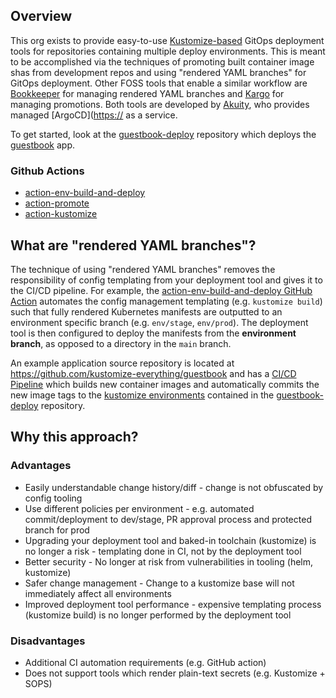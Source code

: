 ## Overview

This org exists to provide easy-to-use [Kustomize-based](https://kustomize.io/) GitOps deployment tools for repositories containing multiple deploy environments. This is meant to be accomplished via the techniques of promoting built container image shas from development repos and using "rendered YAML branches" for GitOps deployment. Other FOSS tools that enable a similar workflow are [Bookkeeper](https://bookkeeper.akuity.io/) for managing rendered YAML branches and [Kargo](https://kargo.akuity.io/) for managing promotions. Both tools are developed by [Akuity](https://akuity.io/), who provides managed [ArgoCD]([https://](https://argoproj.github.io/cd/) as a service.

To get started, look at the [guestbook-deploy](https://github.com/kustomize-everything/guestbook-deploy) repository which deploys the [guestbook](https://github.com/kustomize-everything/guestbook) app.

### Github Actions

- [action-env-build-and-deploy](https://github.com/kustomize-everything/action-env-build-and-deploy)
- [action-promote](https://github.com/kustomize-everything/action-promote)
- [action-kustomize](https://github.com/kustomize-everything/action-kustomize)

## What are "rendered YAML branches"?

The technique of using "rendered YAML branches" removes the responsibility of config templating from your deployment tool and gives it to the CI/CD pipeline. For example, the [action-env-build-and-deploy GitHub Action](https://github.com/kustomize-everything/guestbook-deploy/blob/main/.github/workflows/render-manifests.yml) automates the config management templating (e.g. `kustomize build`) such that fully rendered Kubernetes manifests are outputted to an environment specific branch (e.g. `env/stage`, `env/prod`). The deployment tool is then configured to deploy the manifests from the **environment branch**, as opposed to a directory in the `main` branch.

An example application source repository is located at https://github.com/kustomize-everything/guestbook and has a [CI/CD Pipeline](https://github.com/kustomize-everything/guestbook/blob/main/.github/workflows/ci-cd.yml) which builds new container images and automatically commits the new image tags to the [kustomize environments](https://github.com/kustomize-everything/guestbook-deploy/tree/main/env) contained in the [guestbook-deploy](https://github.com/kustomize-everything/guestbook-deploy) repository.

## Why this approach?

### Advantages

* Easily understandable change history/diff - change is not obfuscated by config tooling
* Use different policies per environment - e.g. automated commit/deployment to dev/stage, PR approval process and protected branch for prod
* Upgrading your deployment tool and baked-in toolchain (kustomize) is no longer a risk - templating done in CI, not by the deployment tool
* Better security - No longer at risk from vulnerabilities in tooling (helm, kustomize)
* Safer change management - Change to a kustomize base will not immediately affect all environments
* Improved deployment tool performance - expensive templating process (kustomize build) is no longer performed by the deployment tool

### Disadvantages

* Additional CI automation requirements (e.g. GitHub action)
* Does not support tools which render plain-text secrets (e.g. Kustomize + SOPS)
